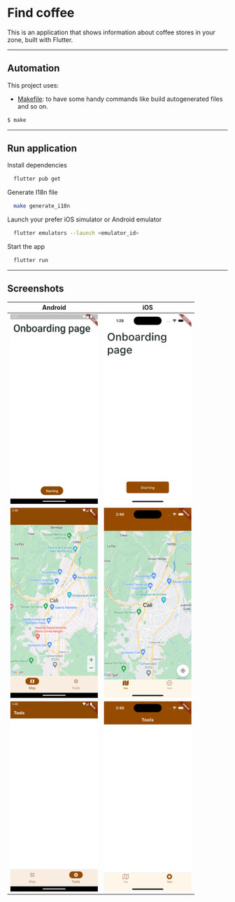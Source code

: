 # Find coffee

This is an application that shows information about coffee stores in your zone, built with Flutter.

---

## Automation
This project uses:
- [Makefile](Makefile): to have some handy commands like build autogenerated files and so on.
```bash
$ make
```

---

## Run application

Install dependencies

```bash
  flutter pub get
```

Generate I18n file

```bash
  make generate_i18n
```

Launch your prefer iOS simulator or Android emulator

```bash
  flutter emulators --launch <emulator_id> 
```

Start the app

```bash
  flutter run
```

---

## Screenshots

| Android                                                                     | iOS                                                                     |
|-----------------------------------------------------------------------------|-------------------------------------------------------------------------|
| <img src="./screenshots/android_onboarding.png" alt="drawing" width="200"/> | <img src="./screenshots/ios_onboarding.png" alt="drawing" width="200"/> |
| <img src="./screenshots/android_map.png" alt="drawing" width="200"/>        | <img src="./screenshots/ios_map.png" alt="drawing" width="200"/>        |
| <img src="./screenshots/android_tools.png" alt="drawing" width="200"/>      | <img src="./screenshots/ios_tools.png" alt="drawing" width="200"/>      |